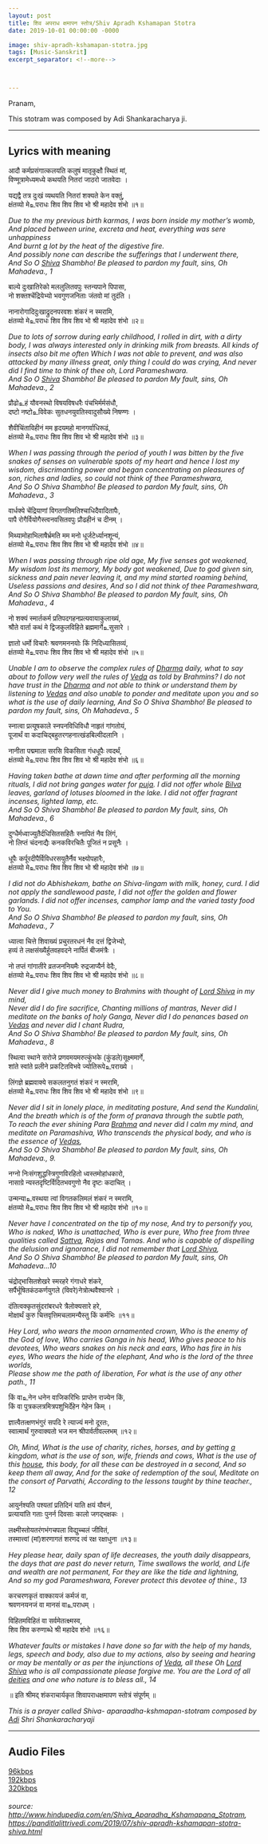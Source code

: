 ```yaml
---
layout: post
title: शिव अपराध क्षमापन स्तोत्र/Shiv Apradh Kshamapan Stotra 
date: 2019-10-01 00:00:00 -0000

image: shiv-apradh-kshamapan-stotra.jpg
tags: [Music-Sanskrit]
excerpt_separator: <!--more-->



---
```


<p>Pranam,</p>
<p>This stotram was composed by Adi Shankaracharya ji.</p>
<hr>
<!--more-->

<h2 id="lyrics-with-meaning">Lyrics with meaning</h2>
<p>आदौ कर्मप्रसंगात्कलयति कलुषं मातृकुक्षौ स्थितं मां,<br>
विण्मूत्रामेध्यमध्ये कथयति नितरां जाठरो जातवेदाः ।</p>
<p>यद्यद्वै तत्र दुःखं व्यथयति नितरां शक्यते केन वक्तुं,<br>
क्षंतव्यो मे‌உपराधः शिव शिव शिव भो श्री महादेव शंभो ॥१॥</p>
<p><em>Due to the my previous birth karmas, I was born inside my mother’s womb,<br>
And placed between urine, excreta and heat, everything was sere unhappiness<br>
And burnt  <a href="http://www.hindupedia.com/en/A" title="A">a</a>  lot by the heat of the digestive fire.<br>
And possibly none can describe the sufferings that I underwent there,<br>
And So O  <a href="http://www.hindupedia.com/en/Shiva" title="Shiva">Shiva</a>  Shambho! Be pleased to pardon my fault, sins, Oh Mahadeva., 1</em></p>
<p>बाल्ये दुःखातिरेको मललुलितवपुः स्तन्यपाने पिपासा,<br>
नो शक्तश्चेंद्रियेभ्यो भवगुणजनिताः जंतवो मां तुदंति ।</p>
<p>नानारोगादिदुःखाद्रुदनपरवशः शंकरं न स्मरामि,<br>
क्षंतव्यो मे‌உपराधः शिव शिव शिव भो श्री महादेव शंभो ॥२॥</p>
<p><em>Due to lots of sorrow during early childhood, I rolled in dirt, with a dirty body, I was always interested only in drinking milk from breasts. All kinds of insects also bit me often Which I was not able to prevent, and was also attacked by many illness great, only thing I could do was crying, And never did I find time to think of thee oh, Lord Parameshwara.<br>
And So O  <a href="http://www.hindupedia.com/en/Shiva" title="Shiva">Shiva</a>  Shambho! Be pleased to pardon My fault, sins, Oh Mahadeva., 2</em></p>
<p>प्रौढो‌உहं यौवनस्थो विषयविषधरैः पंचभिर्मर्मसंधौ,<br>
दष्टो नष्टो‌உविवेकः सुतधनयुवतिस्वादुसौख्ये निषण्णः ।</p>
<p>शैवीचिंताविहीनं मम हृदयमहो मानगर्वाधिरूढं,<br>
क्षंतव्यो मे‌உपराधः शिव शिव शिव भो श्री महादेव शंभो ॥३॥</p>
<p><em>When I was passing through the period of youth I was bitten by the five snakes of senses on vulnerable spots of my heart and hence I lost my wisdom, discrimanting power and began concentrating on pleasures of son, riches and ladies, so could not think of thee Parameshwara,<br>
And So O Shiva Shambho! Be pleased to pardon My fault, sins, Oh Mahadeva., 3</em></p>
<p>वार्धक्ये चेंद्रियाणां विगतगतिमतिश्चाधिदैवादितापैः,<br>
पापै रोगैर्वियोगैस्त्वनवसितवपुः प्रौढहीनं च दीनम् ।</p>
<p>मिथ्यामोहाभिलाषैर्भ्रमति मम मनो धूर्जटेर्ध्यानशून्यं,<br>
क्षंतव्यो मे‌உपराधः शिव शिव शिव भो श्री महादेव शंभो ॥४॥</p>
<p><em>When I was passing through ripe old age, My five senses got weakened,<br>
My wisdom lost its memory, My body got weakened, Due to god given sin, sickness and pain never leaving it, and my mind started roaming behind,<br>
Useless passions and desires, And so I did not think of thee Parameshwara,<br>
And So O Shiva Shambho! Be pleased to pardon My fault, sins, Oh Mahadeva., 4</em></p>
<p>नो शक्यं स्मार्तकर्म प्रतिपदगहनप्रत्यवायाकुलाख्यं,<br>
श्रौते वार्ता कथं मे द्विजकुलविहिते ब्रह्ममार्गे‌உसुसारे ।</p>
<p>ज्ञातो धर्मो विचारैः श्रवणमननयोः किं निदिध्यासितव्यं,<br>
क्षंतव्यो मे‌உपराधः शिव शिव शिव भो श्री महादेव शंभो ॥५॥</p>
<p><em>Unable I am to observe the complex rules of  <a href="http://www.hindupedia.com/en/Dharma" title="Dharma">Dharma</a>  daily, what to say about to follow very well the rules of  <a href="http://www.hindupedia.com/en/Veda" title="Veda">Veda</a>  as told by Brahmins? I do not have trust in the  <a href="http://www.hindupedia.com/en/Dharma" title="Dharma">Dharma</a>  and not able to think or understand them by listening to  <a href="http://www.hindupedia.com/en/Vedas" title="Vedas">Vedas</a>  and also unable to ponder and meditate upon you and so what is the use of daily learning, And So O Shiva Shambho! Be pleased to pardon my fault, sins, Oh Mahadeva., 5</em></p>
<p>स्नात्वा प्रत्यूषकाले स्नपनविधिविधौ नाहृतं गांगतोयं,<br>
पूजार्थं वा कदाचिद्बहुतरगहनात्खंडबिल्वीदलानि ।</p>
<p>नानीता पद्ममाला सरसि विकसिता गंधधूपैः त्वदर्थं,<br>
क्षंतव्यो मे‌உपराधः शिव शिव शिव भो श्री महादेव शंभो ॥६॥</p>
<p><em>Having taken bathe at dawn time and after performing all the morning rituals, I did not bring ganges water for  <a href="http://www.hindupedia.com/en/Puja" title="Puja">puja</a>. I did not offer whole  <a href="http://www.hindupedia.com/en/Bilva" title="Bilva">Bilva</a>  leaves, garland of lotuses bloomed in the lake. I did not offer fragrant incenses, lighted lamp, etc.<br>
And So O Shiva Shambho! Be pleased to pardon My fault, sins, Oh Mahadeva., 6</em></p>
<p>दुग्धैर्मध्वाज्युतैर्दधिसितसहितैः स्नापितं नैव लिंगं,<br>
नो लिप्तं चंदनाद्यैः कनकविरचितैः पूजितं न प्रसूनैः ।</p>
<p>धूपैः कर्पूरदीपैर्विविधरसयुतैर्नैव भक्ष्योपहारैः,<br>
क्षंतव्यो मे‌உपराधः शिव शिव शिव भो श्री महादेव शंभो ॥७॥</p>
<p><em>I did not do Abhishekam, bathe on Shiva-lingam with milk, honey, curd. I did not apply the sandlewood paste, I did not offer the golden and flower garlands. I did not offer incenses, camphor lamp and the varied tasty food to You.<br>
And So O Shiva Shambho! Be pleased to pardon my fault, sins, Oh Mahadeva., 7</em></p>
<p>ध्यात्वा चित्ते शिवाख्यं प्रचुरतरधनं नैव दत्तं द्विजेभ्यो,<br>
हव्यं ते लक्षसंख्यैर्हुतवहवदने नार्पितं बीजमंत्रैः ।</p>
<p>नो तप्तं गांगातीरे व्रतजननियमैः रुद्रजाप्यैर्न वेदैः,<br>
क्षंतव्यो मे‌உपराधः शिव शिव शिव भो श्री महादेव शंभो ॥८॥</p>
<p><em>Never did I give much money to Brahmins with thought of  <a href="http://www.hindupedia.com/en/Lord_Shiva" title="Lord Shiva">Lord Shiva</a>  in my mind,<br>
Never did I do fire sacrifice, Chanting millions of mantras, Never did I meditate on the banks of holy Ganga, Never did I do penances based on  <a href="http://www.hindupedia.com/en/Vedas" title="Vedas">Vedas</a>  and never did I chant Rudra,<br>
And So O Shiva Shambho! Be pleased to pardon My fault, sins, Oh Mahadeva., 8</em></p>
<p>स्थित्वा स्थाने सरोजे प्रणवमयमरुत्कुंभके (कुंडले)सूक्ष्ममार्गे,<br>
शांते स्वांते प्रलीने प्रकटितविभवे ज्योतिरूपे‌உपराख्ये ।</p>
<p>लिंगज्ञे ब्रह्मवाक्ये सकलतनुगतं शंकरं न स्मरामि,<br>
क्षंतव्यो मे‌உपराधः शिव शिव शिव भो श्री महादेव शंभो ॥९॥</p>
<p><em>Never did I sit in lonely place, in meditating posture, And send the Kundalini,<br>
And the breath which is of the form of pranava through the subtle path,<br>
To reach the ever shining Para  <a href="http://www.hindupedia.com/en/Brahma" title="Brahma">Brahma</a>  and never did I calm my mind, and meditate on Paramashiva, Who transcends the physical body, and who is the essence of  <a href="http://www.hindupedia.com/en/Vedas" title="Vedas">Vedas</a>,<br>
And So O Shiva Shambho! Be pleased to pardon My fault, sins, Oh Mahadeva., 9.</em></p>
<p>नग्नो निःसंगशुद्धस्त्रिगुणविरहितो ध्वस्तमोहांधकारो,<br>
नासाग्रे न्यस्तदृष्टिर्विदितभवगुणो नैव दृष्टः कदाचित् ।</p>
<p>उन्मन्या‌உवस्थया त्वां विगतकलिमलं शंकरं न स्मरामि,<br>
क्षंतव्यो मे‌உपराधः शिव शिव शिव भो श्री महादेव शंभो ॥१०॥</p>
<p><em>Never have I concentrated on the tip of my nose, And try to personify you,<br>
Who is naked, Who is unattached, Who is ever pure, Who free from three qualities called  <a href="http://www.hindupedia.com/en/Sattva" title="Sattva">Sattva</a>, Rajas and Tamas. And who is capable of dispelling the delusion and ignorance, I did not remember that  <a href="http://www.hindupedia.com/en/Lord_Shiva" title="Lord Shiva">Lord Shiva</a>,<br>
And So O Shiva Shambho! Be pleased to pardon My fault, sins, Oh Mahadeva…10</em></p>
<p>चंद्रोद्भासितशेखरे स्मरहरे गंगाधरे शंकरे,<br>
सर्पैर्भूषितकंठकर्णयुगले (विवरे)नेत्रोत्थवैश्वानरे ।</p>
<p>दंतित्वक्कृतसुंदरांबरधरे त्रैलोक्यसारे हरे,<br>
मोक्षार्थं कुरु चित्तवृत्तिमचलामन्यैस्तु किं कर्मभिः ॥११॥</p>
<p><em>Hey Lord, who wears the moon ornamented crown, Who is the enemy of the God of love, Who carries Ganga in his head, Who gives peace to his devotees, Who wears snakes on his neck and ears, Who has fire in his eyes, Who wears the hide of the elephant, And who is the lord of the three worlds,<br>
Please show me the path of liberation, For what is the use of any other path., 11</em></p>
<p>किं वा‌உनेन धनेन वाजिकरिभिः प्राप्तेन राज्येन किं,<br>
किं वा पुत्रकलत्रमित्रपशुभिर्देहेन गेहेन किम् ।</p>
<p>ज्ञात्वैतत्क्षणभंगुरं सपदि रे त्याज्यं मनो दूरतः,<br>
स्वात्मार्थं गुरुवाक्यतो भज मन श्रीपार्वतीवल्लभम् ॥१२॥</p>
<p><em>Oh, Mind, What is the use of charity, riches, horses, and by getting  <a href="http://www.hindupedia.com/en/A" title="A">a</a>  kingdom, what is the use of son, wife, friends and cows, What is the use of this  <a href="http://www.hindupedia.com/en/House" title="House">house</a>, this body, for all these can be destroyed in a second, And so keep them all away, And for the sake of redemption of the soul, Meditate on the consort of Parvathi, According to the lessons taught by thine teacher., 12</em></p>
<p>आयुर्नश्यति पश्यतां प्रतिदिनं याति क्षयं यौवनं,<br>
प्रत्यायांति गताः पुनर्न दिवसाः कालो जगद्भक्षकः ।</p>
<p>लक्ष्मीस्तोयतरंगभंगचपला विद्युच्चलं जीवितं,<br>
तस्मात्त्वां (मां)शरणागतं शरणद त्वं रक्ष रक्षाधुना ॥१३॥</p>
<p><em>Hey please hear, daily span of life decreases, the youth daily disappears, the days that are past do never return, Time swallows the world, and Life and wealth are not permanent, For they are like the tide and lightning,<br>
And so my god Parameshwara, Forever protect this devotee of thine., 13</em></p>
<p>करचरणकृतं वाक्कायजं कर्मजं वा,<br>
श्रवणनयनजं वा मानसं वा‌உपराधम् ।</p>
<p>विहितमविहितं वा सर्वमेतत्क्ष्मस्व,<br>
शिव शिव करुणाब्धे श्री महादेव शंभो ॥१६॥</p>
<p><em>Whatever faults or mistakes I have done so far with the help of my hands, legs, speech and body, also due to my actions, also by seeing and hearing or may be mentally or as per the injunctions of  <a href="http://www.hindupedia.com/en/Veda" title="Veda">Veda</a>, all these Oh  <a href="http://www.hindupedia.com/en/Lord_Shiva" title="Lord Shiva">Lord Shiva</a>  who is all compassionate please forgive me. You are the Lord of all  <a href="http://www.hindupedia.com/en/Deities" title="Deities">deities</a>  and one who nature is to bless all., 14</em></p>
<p>॥ इति श्रीमद् शंकराचार्यकृत शिवापराधक्षमापण स्तोत्रं संपूर्णम् ॥</p>
<p><em>This is a prayer called Shiva- aparaadha-kshmapan-stotram composed by  <a href="http://www.hindupedia.com/en/Adi" title="Adi">Adi</a>  Shri Shankaracharyaji</em></p>
<hr>
<h2 id="audio-files">Audio Files</h2>
<p><a href="https://drive.google.com/file/d/1RqYaiAKB72IK-EWw1keqkGgRw5HY8Pzj/view?usp=sharing">96kbps</a><br>
<a href="https://drive.google.com/file/d/1tLDPeVizE6J_GvLEatVN8CJnkxapbgb5/view?usp=sharing">192kbps</a><br>
<a href="https://drive.google.com/file/d/1bCWag0KzgSqlEperl-y71X57ncNCGA_1/view?usp=sharing">320kbps</a></p>
<h6 id="source-httpwww.hindupedia.comenshiva_aparadha_kshamapana_stotram-httpspanditlalittrivedi.com201907shiv-apradh-kshamapan-stotra-shiva.html">source: <a href="http://www.hindupedia.com/en/Shiva_Aparadha_Kshamapana_Stotram">http://www.hindupedia.com/en/Shiva_Aparadha_Kshamapana_Stotram</a>, <a href="https://panditlalittrivedi.com/2019/07/shiv-apradh-kshamapan-stotra-shiva.html">https://panditlalittrivedi.com/2019/07/shiv-apradh-kshamapan-stotra-shiva.html</a></h6>


